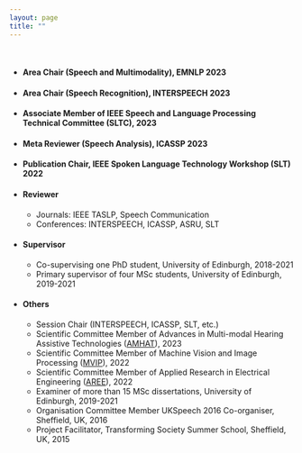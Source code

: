 ```yaml
---
layout: page
title: ""
---
```


<br>

* #### Area Chair (Speech and Multimodality), EMNLP 2023
* #### Area Chair (Speech Recognition), INTERSPEECH 2023
* #### Associate Member of IEEE Speech and Language Processing Technical Committee (SLTC), 2023 
* #### Meta Reviewer (Speech Analysis), ICASSP 2023 
* #### Publication Chair, IEEE Spoken Language Technology Workshop (SLT) 2022

<!--
* #### Session Chair
   - Spoken Language Technology Workshop (SLT) 2022
   - ICASSP 2022, Session: Language Disorder Detection
   - INTERSPEECH 2019, Session: ASR for Noisy and Far-Field Speech
-->

* #### Reviewer 
   - Journals: IEEE TASLP, Speech Communication
   - Conferences: INTERSPEECH, ICASSP, ASRU, SLT
     
 
* #### Supervisor 
   - Co-supervising one PhD student, University of Edinburgh, 2018-2021
   - Primary supervisor of four MSc students, University of Edinburgh, 2019-2021


* #### Others
   - Session Chair (INTERSPEECH, ICASSP, SLT, etc.) 
   - Scientific Committee Member of Advances in Multi-modal Hearing Assistive Technologies ([AMHAT](https://cogmhear.org/amhat2023/)), 2023
   - Scientific Committee Member of Machine Vision and Image Processing ([MVIP](https://mvip2022.ismvipconf.ir/Sci.php)), 2022
   - Scientific Committee Member of Applied Research in Electrical Engineering ([AREE](https://aree2023.scu.ac.ir/fa/page.php?rid=58)), 2022
   - Examiner of more than 15 MSc dissertations, University of Edinburgh, 2019-2021
   - Organisation Committee Member UKSpeech 2016 Co-organiser, Sheffield, UK, 2016
   - Project Facilitator, Transforming Society Summer School, Sheffield, UK, 2015

